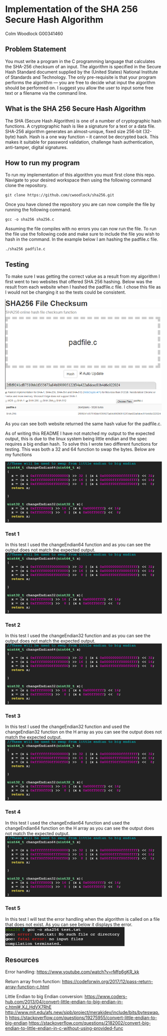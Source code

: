 # Implementation of the SHA 256 Secure Hash Algorithm
Colm Woodlock G00341460

## Problem Statement
You must write a program in the C programming language that calculates
the SHA-256 checksum of an input. The algorithm is specified in the Secure
Hash Standard document supplied by the (United States) National Institute
of Standards and Technology. The only pre-requisite is that your program
performs the algorithm — you are free to decide what input the algorithm
should be performed on. I suggest you allow the user to input some free text
or a filename via the command line.

## What is the SHA 256 Secure Hash Algorithm
The SHA (Secure Hash Algorithm) is one of a number of cryptographic hash functions. A cryptographic hash is like a signature for a text or a data file. SHA-256 algorithm generates an almost-unique, fixed size 256-bit (32-byte) hash. Hash is a one way function – it cannot be decrypted back. This makes it suitable for password validation, challenge hash authentication, anti-tamper, digital signatures.

## How to run my program
To run my implementation of this algorithm you must first clone this repo. Navigate to your desired workspace then using the following command clone the repository.
```
git clone https://github.com/cwoodlock/sha256.git
```
Once you have cloned the repository you are can now compile the file by running the following command.

```
gcc -o sha256 sha256.c
```
Assuming the file compiles with no errors you can now run the file. To run the file use the following code and make sure to include the file you wish to hash in the command. In the example below I am hashing the padfile.c file.

```
./sha256 padfile.c
```
## Testing
To make sure I was getting the correct value as a result from my algorithm I first went to two websites that offered SHA 256 hashing. Below was the result from each website when I hashed the padfile.c file. I chose this file as I would not be changing it so the tests could be consistent.

![Website 1](https://raw.githubusercontent.com/cwoodlock/sha256/master/Images/emnWebsite.png)
![Website 2](https://raw.githubusercontent.com/cwoodlock/sha256/master/Images/md5fileWebsite.png)

As you can see both website returned the same hash value for the padfile.c.

As of writing this README I have not matched my output to the expected output, this is due to the linux system being little endian   and the spec requires a big endian hash. To solve this I wrote two different functions for testing. This was both a 32 and 64 function to swap the bytes. Below are my functions

![Functions](https://raw.githubusercontent.com/cwoodlock/sha256/master/Images/functions.png)

### Test 1
In this test I used the changeEndian64 function and as you can see the output does not match the expected output.
![Test 1](https://raw.githubusercontent.com/cwoodlock/sha256/master/Images/functions.png)

### Test 2
In this test I used the changeEndian32 function and as you can see the output does not match the expected output.
![Test 2](https://raw.githubusercontent.com/cwoodlock/sha256/master/Images/functions.png)

### Test 3
In this test I used the changeEndian32 function and used the changeEndian32 function on the H array as you can see the output does not match the expected output.
![Test 3](https://raw.githubusercontent.com/cwoodlock/sha256/master/Images/functions.png)

### Test 4
In this test I used the changeEndian64 function and used the changeEndian64 function on the H array as you can see the output does not match the expected output.
![Test 4](https://raw.githubusercontent.com/cwoodlock/sha256/master/Images/functions.png)

### Test 5
In this test I will test the error handling when the algorithm is called on a file that does not exist. As you can see below it displays the error.
![Test 5](https://raw.githubusercontent.com/cwoodlock/sha256/master/Images/Error%20handling.png)

## Resources
Error handling:
https://www.youtube.com/watch?v=rMfp6gKR_kk

Return array from function:
https://codeforwin.org/2017/12/pass-return-array-function-c.html

Little Endian to big Endian conversion:
https://www.coders-hub.com/2013/04/convert-little-endian-to-big-endian-in-c.html#.XJ_HdVX7RhE
http://www.mit.edu/afs.new/sipb/project/merakidev/include/bits/byteswap.h
https://stackoverflow.com/questions/19275955/convert-little-endian-to-big-endian
https://stackoverflow.com/questions/2182002/convert-big-endian-to-little-endian-in-c-without-using-provided-func

